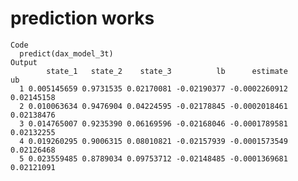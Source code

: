 # prediction works

    Code
      predict(dax_model_3t)
    Output
            state_1   state_2    state_3          lb      estimate         ub
      1 0.005145659 0.9731535 0.02170081 -0.02190377 -0.0002260912 0.02145158
      2 0.010063634 0.9476904 0.04224595 -0.02178845 -0.0002018461 0.02138476
      3 0.014765007 0.9235390 0.06169596 -0.02168046 -0.0001789581 0.02132255
      4 0.019260295 0.9006315 0.08010821 -0.02157939 -0.0001573549 0.02126468
      5 0.023559485 0.8789034 0.09753712 -0.02148485 -0.0001369681 0.02121091

